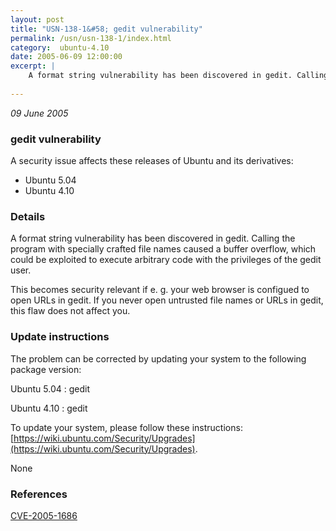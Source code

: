 ```yaml
---
layout: post
title: "USN-138-1&#58; gedit vulnerability"
permalink: /usn/usn-138-1/index.html
category:  ubuntu-4.10
date: 2005-06-09 12:00:00
excerpt: |
    A format string vulnerability has been discovered in gedit. Calling the program with specially crafted file names caused a buffer overflow, which could be exploited to execute arbitrary code with the privileges of the gedit user.
    
--- 
```

 
 

*09 June 2005*

### gedit vulnerability

A security issue affects these releases of Ubuntu and its derivatives:

* Ubuntu 5.04
* Ubuntu 4.10

### Details

A format string vulnerability has been discovered in gedit. Calling the program with specially crafted file names caused a buffer overflow, which could be exploited to execute arbitrary code with the privileges of the gedit user.

This becomes security relevant if e. g. your web browser is configued to open URLs in gedit. If you never open untrusted file names or URLs in gedit, this flaw does not affect you.

### Update instructions

The problem can be corrected by updating your system to the following package version:

Ubuntu 5.04
 : gedit 

Ubuntu 4.10
 : gedit 

To update your system, please follow these instructions: [https://wiki.ubuntu.com/Security/Upgrades](https://wiki.ubuntu.com/Security/Upgrades).

None

### References

 
 [CVE-2005-1686](http://people.ubuntu.com/~ubuntu-security/cve/CVE-2005-1686)
 

